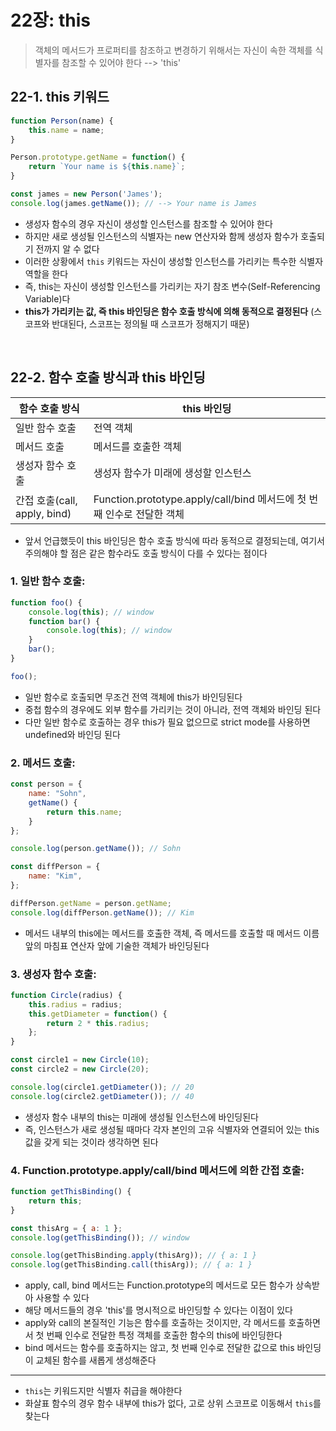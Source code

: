 # 22장: this 
> 객체의 메서드가 프로퍼티를 참조하고 변경하기 위해서는 자신이 속한 객체를 식별자를 참조할 수 있어야 한다 --> 'this' 

## 22-1. this 키워드
```javascript 
function Person(name) {
    this.name = name; 
}

Person.prototype.getName = function() {
    return `Your name is ${this.name}`;
}

const james = new Person('James');
console.log(james.getName()); // --> Your name is James
```
- 생성자 함수의 경우 자신이 생성할 인스턴스를 참조할 수 있어야 한다 
- 하지만 새로 생성될 인스턴스의 식별자는 new 연산자와 함께 생성자 함수가 호출되기 전까지 알 수 없다 
- 이러한 상황에서 `this` 키워드는 자신이 생성할 인스턴스를 가리키는 특수한 식별자 역할을 한다 
- 즉, this는 자신이 생성할 인스턴스를 가리키는 자기 참조 변수(Self-Referencing Variable)다 
- **this가 가리키는 값, 즉 this 바인딩은 함수 호출 방식에 의해 동적으로 결정된다** (스코프와 반대된다, 스코프는 정의될 때 스코프가 정해지기 때문)

<br>

## 22-2. 함수 호출 방식과 this 바인딩 
| 함수 호출 방식 | this 바인딩 |
| ------------ | ---------- |
| 일반 함수 호출 | 전역 객체 |
| 메서드 호출 | 메서드를 호출한 객체 |
| 생성자 함수 호출 | 생성자 함수가 미래에 생성할 인스턴스 |
| 간접 호출(call, apply, bind) | Function.prototype.apply/call/bind 메서드에 첫 번째 인수로 전달한 객체 |

- 앞서 언급했듯이 this 바인딩은 함수 호출 방식에 따라 동적으로 결정되는데, 여기서 주의해야 할 점은 같은 함수라도 호출 방식이 다를 수 있다는 점이다 

### 1. 일반 함수 호출: 
```javascript
function foo() {
    console.log(this); // window
    function bar() {
        console.log(this); // window 
    }
    bar();
}

foo();
```
- 일반 함수로 호출되면 무조건 전역 객체에 this가 바인딩된다 
- 중첩 함수의 경우에도 외부 함수를 가리키는 것이 아니라, 전역 객체와 바인딩 된다 
- 다만 일반 함수로 호출하는 경우 this가 필요 없으므로 strict mode를 사용하면 undefined와 바인딩 된다 

### 2. 메서드 호출: 
```javascript 
const person = {
    name: "Sohn",
    getName() {
        return this.name;
    }
};

console.log(person.getName()); // Sohn

const diffPerson = {
    name: "Kim",
};

diffPerson.getName = person.getName;
console.log(diffPerson.getName()); // Kim
```
- 메서드 내부의 this에는 메서드를 호출한 객체, 즉 메서드를 호출할 때 메서드 이름 앞의 마침표 연산자 앞에 기술한 객체가 바인딩된다 

### 3. 생성자 함수 호출: 
```javascript 
function Circle(radius) {
    this.radius = radius; 
    this.getDiameter = function() {
        return 2 * this.radius; 
    };
}

const circle1 = new Circle(10);
const circle2 = new Circle(20); 

console.log(circle1.getDiameter()); // 20
console.log(circle2.getDiameter()); // 40
```
- 생성자 함수 내부의 this는 미래에 생성될 인스턴스에 바인딩된다 
- 즉, 인스턴스가 새로 생성될 때마다 각자 본인의 고유 식별자와 연결되어 있는 this 값을 갖게 되는 것이라 생각하면 된다 

### 4. Function.prototype.apply/call/bind 메서드에 의한 간접 호출: 
```javascript 
function getThisBinding() {
    return this;
}

const thisArg = { a: 1 };
console.log(getThisBinding()); // window 

console.log(getThisBinding.apply(thisArg)); // { a: 1 }
console.log(getThisBinding.call(thisArg)); // { a: 1 }
```
- apply, call, bind 메서드는 Function.prototype의 메서드로 모든 함수가 상속받아 사용할 수 있다 
- 해당 메서드들의 경우 'this'를 명시적으로 바인딩할 수 있다는 이점이 있다 
- apply와 call의 본질적인 기능은 함수를 호출하는 것이지만, 각 메서드를 호출하면서 첫 번째 인수로 전달한 특정 객체를 호출한 함수의 this에 바인딩한다 
- bind 메서드는 함수를 호출하지는 않고, 첫 번째 인수로 전달한 값으로 this 바인딩이 교체된 함수를 새롭게 생성해준다 

---
- `this`는 키워드지만 식별자 취급을 해야한다 
- 화살표 함수의 경우 함수 내부에 this가 없다, 고로 상위 스코프로 이동해서 `this`를 찾는다 
